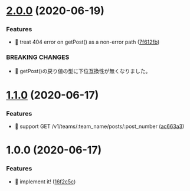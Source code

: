 # [2.0.0](https://github.com/suin/esa-api/compare/v1.1.0...v2.0.0) (2020-06-19)


### Features

* 🎸 treat 404 error on getPost() as a non-error path ([7f612fb](https://github.com/suin/esa-api/commit/7f612fb7ffb0bc6a8b5d1ca9d71e34dd6d271990))


### BREAKING CHANGES

* 🧨 getPost()の戻り値の型に下位互換性が無くなりました。

# [1.1.0](https://github.com/suin/esa-api/compare/v1.0.0...v1.1.0) (2020-06-17)


### Features

* 🎸 support GET /v1/teams/:team_name/posts/:post_number ([ac663a3](https://github.com/suin/esa-api/commit/ac663a3750f869b1dd88e229bc635e146ea35a90))

# 1.0.0 (2020-06-17)


### Features

* 🎸 implement it! ([16f2c5c](https://github.com/suin/esa-api/commit/16f2c5c936ea85b6e334b8e99d6f399a37cf98ec))
